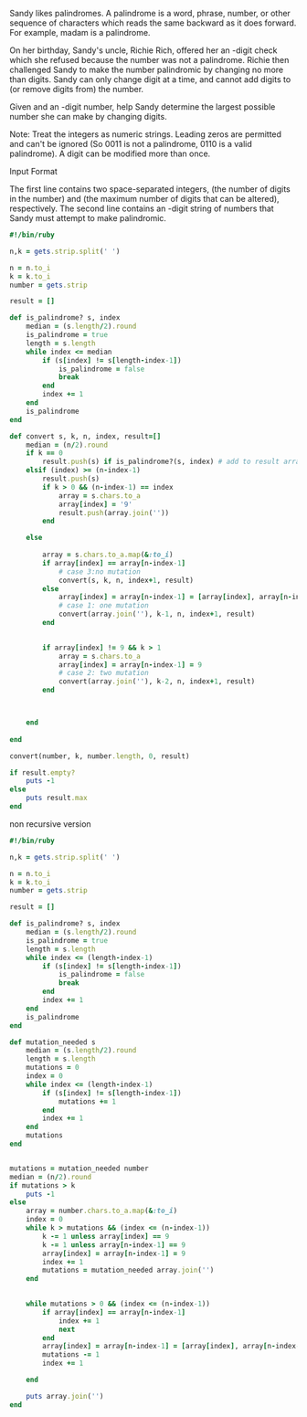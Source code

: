 Sandy likes palindromes. A palindrome is a word, phrase, number, or other sequence of characters which reads the same backward as it does forward. For example, madam is a palindrome.

On her  birthday, Sandy's uncle, Richie Rich, offered her an -digit check which she refused because the number was not a palindrome. Richie then challenged Sandy to make the number palindromic by changing no more than  digits. Sandy can only change  digit at a time, and cannot add digits to (or remove digits from) the number.

Given  and an -digit number, help Sandy determine the largest possible number she can make by changing  digits.

Note: Treat the integers as numeric strings. Leading zeros are permitted and can't be ignored (So 0011 is not a palindrome, 0110 is a valid palindrome). A digit can be modified more than once.

Input Format

The first line contains two space-separated integers,  (the number of digits in the number) and  (the maximum number of digits that can be altered), respectively. 
The second line contains an -digit string of numbers that Sandy must attempt to make palindromic.


```ruby
#!/bin/ruby

n,k = gets.strip.split(' ')

n = n.to_i
k = k.to_i
number = gets.strip

result = []

def is_palindrome? s, index 
    median = (s.length/2).round
    is_palindrome = true
    length = s.length
    while index <= median
        if (s[index] != s[length-index-1])
            is_palindrome = false
            break
        end
        index += 1
    end
    is_palindrome
end

def convert s, k, n, index, result=[]
    median = (n/2).round
    if k == 0 
        result.push(s) if is_palindrome?(s, index) # add to result array if the remaining satisfies rule of palindrome
    elsif (index) >= (n-index-1)
        result.push(s)
        if k > 0 && (n-index-1) == index
            array = s.chars.to_a
            array[index] = '9'
            result.push(array.join(''))
        end

    else
        
        array = s.chars.to_a.map(&:to_i)
        if array[index] == array[n-index-1]
            # case 3:no mutation
            convert(s, k, n, index+1, result)
        else
            array[index] = array[n-index-1] = [array[index], array[n-index-1]].max
            # case 1: one mutation
            convert(array.join(''), k-1, n, index+1, result)
        end

        
        if array[index] != 9 && k > 1
            array = s.chars.to_a 
            array[index] = array[n-index-1] = 9
            # case 2: two mutation
            convert(array.join(''), k-2, n, index+1, result)
        end 



    end
    
end

convert(number, k, number.length, 0, result)

if result.empty?
    puts -1
else
    puts result.max
end


```


non recursive version
```ruby
#!/bin/ruby

n,k = gets.strip.split(' ')

n = n.to_i
k = k.to_i
number = gets.strip

result = []

def is_palindrome? s, index 
    median = (s.length/2).round
    is_palindrome = true
    length = s.length
    while index <= (length-index-1)
        if (s[index] != s[length-index-1])
            is_palindrome = false
            break
        end
        index += 1
    end
    is_palindrome
end

def mutation_needed s
    median = (s.length/2).round
    length = s.length
    mutations = 0
    index = 0
    while index <= (length-index-1)
        if (s[index] != s[length-index-1])
            mutations += 1
        end
        index += 1
    end
    mutations
end


mutations = mutation_needed number
median = (n/2).round
if mutations > k
    puts -1
else
    array = number.chars.to_a.map(&:to_i)
    index = 0
    while k > mutations && (index <= (n-index-1))        
        k -= 1 unless array[index] == 9
        k -= 1 unless array[n-index-1] == 9
        array[index] = array[n-index-1] = 9
        index += 1
        mutations = mutation_needed array.join('')
    end
    

    while mutations > 0 && (index <= (n-index-1))
        if array[index] == array[n-index-1]
            index += 1
            next
        end
        array[index] = array[n-index-1] = [array[index], array[n-index-1]].max
        mutations -= 1
        index += 1

    end

    puts array.join('')
end
```
